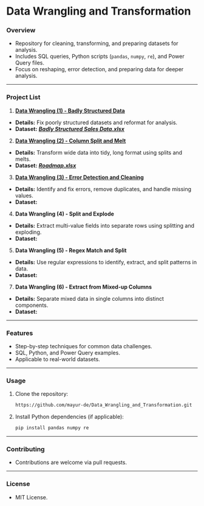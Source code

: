# **Data Wrangling and Transformation**

### **Overview**  
- Repository for cleaning, transforming, and preparing datasets for analysis.  
- Includes SQL queries, Python scripts (`pandas`, `numpy`, `re`), and Power Query files.  
- Focus on reshaping, error detection, and preparing data for deeper analysis.  

---

### **Project List**  

1. [**Data Wrangling (1) - Badly Structured Data**](https://github.com/mayur-de/Data_Wrangling_and_Transformation/blob/416e2452b2b241703eeebd3e3f9d6baa56c10273/Data%20Wrangling%20(1)%20-%20Badly%20Structured%20Data.ipynb)
- **Details:** Fix poorly structured datasets and reformat for analysis. 
- **Dataset:** [**_Badly Structured Sales Data.xlsx_**](https://github.com/mayur-de/Data_Wrangling_and_Transformation/blob/416e2452b2b241703eeebd3e3f9d6baa56c10273/Datasets/Badly%20Structured%20Sales%20Data.xlsx)
  
2. [**Data Wrangling (2) - Column Split and Melt**](https://github.com/mayur-de/Data_Wrangling_and_Transformation/blob/4d144e3bee40df161dff061c3cb2376092ffdc77/Data%20Wrangling%20(2)%20-%20Column%20Split%20and%20Melt.ipynb) 
- **Details:** Transform wide data into tidy, long format using splits and melts.  
- **Dataset:** [**_Roadmap.xlsx_**](https://github.com/mayur-de/Data_Wrangling_and_Transformation/blob/4d144e3bee40df161dff061c3cb2376092ffdc77/Datasets/Roadmap.xlsx)
  
3. [**Data Wrangling (3) - Error Detection and Cleaning**]()  
- **Details:** Identify and fix errors, remove duplicates, and handle missing values.  
- **Dataset:**

4. **Data Wrangling (4) - Split and Explode**  
- **Details:** Extract multi-value fields into separate rows using splitting and exploding.  
- **Dataset:**
  
5. **Data Wrangling (5) - Regex Match and Split**
- **Details:** Use regular expressions to identify, extract, and split patterns in data.  
- **Dataset:**
  
7. **Data Wrangling (6) - Extract from Mixed-up Columns**  
- **Details:** Separate mixed data in single columns into distinct components.  
- **Dataset:**
  
---

### **Features**  
- Step-by-step techniques for common data challenges.  
- SQL, Python, and Power Query examples.  
- Applicable to real-world datasets.  

---

### **Usage**  
1. Clone the repository:  
   ```bash
   https://github.com/mayur-de/Data_Wrangling_and_Transformation.git
   ```  
2. Install Python dependencies (if applicable):  
   ```bash
   pip install pandas numpy re
   ```  

---

### **Contributing**  
- Contributions are welcome via pull requests.  

---

### **License**  
- MIT License.  
